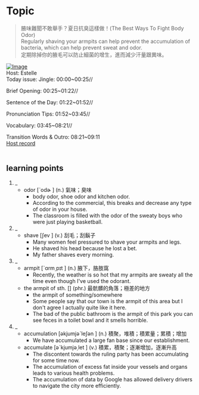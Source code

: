# Topic

> 腋味難聞不敢舉手？夏日抗臭這樣做！(The Best Ways To Fight Body Odor) <br>
> Regularly shaving your armpits can help prevent the accumulation of bacteria, which can help prevent sweat and odor. <br>
> 定期除掉你的腋毛可以防止細菌的增生，進而減少汗量跟異味。 <br>

[![Image](https://cdn.voicetube.com/assets/thumbnails/s04jB0NqEpE.jpg)](https://www.youtube.com/embed/s04jB0NqEpE?rel=0&showinfo=0&cc_load_policy=0&controls=1&autoplay=1&iv_load_policy=3&playsinline=1&wmode=transparent&start=107&end=114&enablejsapi=1&origin=https://tw.voicetube.com&widgetid=1)<br>
Host: Estelle
<br>Today issue: Jingle: 00:00~00:25//

Brief Opening: 00:25~01:22//

Sentence of the Day: 01:22~01:52//

Pronunciation Tips: 01:52~03:45//

 Vocabulary: 03:45~08:21//

Transition Words & Outro: 08:21~09:11
<br>
[Host record](https://cdn.voicetube.com/tmp/everyday_records/1829099090644362/4437.mp3)
<br><br>
## learning points
1. _
	* odor  [ˋodɚ ] (n.) 氣味；臭味
		- body odor, shoe odor and kitchen odor.
		- According to the commercial, this breaks and decrease any type of odor in your house.
		- The classroom is filled with the odor of the sweaty boys who were just playing basketball.
2. _
	* shave  [ʃev ] (v.) 刮毛；刮鬍子
		- Many women feel pressured to shave your armpits and legs.
		- He shaved his head because he lost a bet.
		- My father shaves every morning.
3. _
	* armpit  [ˋɑrm͵pɪt ] (n.) 腋下，胳肢窩
		- Recently, the weather is so hot that my armpits are sweaty all the time even though I've used the odorant.
	* the armpit of sth. [] (phr.) 最骯髒的角落；極差的地方
		- the armpit of something/somewhere
		- Some people say that our town is the armpit of this area but I don't agree I actually quite like it here.
		- The bad of the public bathroom is the armpit of this park you can see feces in a toilet bowl and it smells horrible.
4. _
	* accumulation  [əkjumjəˋleʃən ] (n.) 積聚，堆積；積累量；累積；增加
		- We have accumulated a large fan base since our establishment.
	* accumulate  [əˋkjumjə͵let ] (v.) 積累，積聚；逐漸增加，逐漸升高
		- The discontent towards the ruling party has been accumulating for some time now.
		- The accumulation of excess fat inside your vessels and organs leads to various health problems.
		- The accumulation of data by Google has allowed delivery drivers to navigate the city more efficiently.
